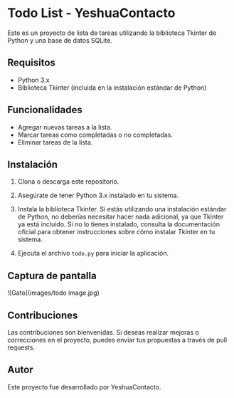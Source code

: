 # Todo List - YeshuaContacto

Este es un proyecto de lista de tareas utilizando la biblioteca Tkinter de Python y una base de datos SQLite.

## Requisitos

- Python 3.x
- Biblioteca Tkinter (incluida en la instalación estándar de Python)

## Funcionalidades

- Agregar nuevas tareas a la lista.
- Marcar tareas como completadas o no completadas.
- Eliminar tareas de la lista.

## Instalación

1. Clona o descarga este repositorio.

2. Asegúrate de tener Python 3.x instalado en tu sistema.

3. Instala la biblioteca Tkinter. Si estás utilizando una instalación estándar de Python, no deberías necesitar hacer nada adicional, ya que Tkinter ya está incluido. Si no lo tienes instalado, consulta la documentación oficial para obtener instrucciones sobre cómo instalar Tkinter en tu sistema.

4. Ejecuta el archivo `todo.py` para iniciar la aplicación.

## Captura de pantalla

![Gato](images/todo image.jpg)


## Contribuciones

Las contribuciones son bienvenidas. Si deseas realizar mejoras o correcciones en el proyecto, puedes enviar tus propuestas a través de pull requests.

## Autor

Este proyecto fue desarrollado por YeshuaContacto.
